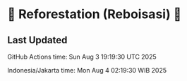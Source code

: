 
# 🌳 Reforestation (Reboisasi) 🌲

## Last Updated

GitHub Actions time: Sun Aug  3 19:19:30 UTC 2025

Indonesia/Jakarta time: Mon Aug  4 02:19:30 WIB 2025
